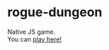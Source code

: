 # rogue-dungeon
Native JS game.
<br>
You can [play here!]([https://doka.guide](https://colinblake14.github.io/rogue-dungeon/)https://colinblake14.github.io/rogue-dungeon/)
